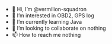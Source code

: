 - 👋 Hi, I’m @vermilion-squadron
- 👀 I’m interested in OBD2, GPS log
- 🌱 I’m currently learning Java
- 💞️ I’m looking to collaborate on nothing
- 📫 How to reach me nothing

<!---
vermilion-squadron/vermilion-squadron is a ✨ special ✨ repository because its `README.md` (this file) appears on your GitHub profile.
You can click the Preview link to take a look at your changes.
--->
